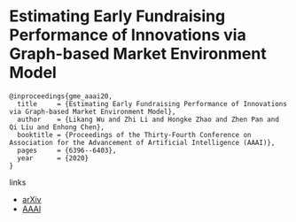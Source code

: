 # Estimating Early Fundraising Performance of Innovations via Graph-based Market Environment Model

```
@inproceedings{gme_aaai20,
  title     = {Estimating Early Fundraising Performance of Innovations via Graph-based Market Environment Model},
  author    = {Likang Wu and Zhi Li and Hongke Zhao and Zhen Pan and Qi Liu and Enhong Chen},
  booktitle = {Proceedings of the Thirty-Fourth Conference on Association for the Advancement of Artificial Intelligence (AAAI)},
  pages	    = {6396--6403},
  year      = {2020}
}
```

links
- [arXiv](https://arxiv.org/abs/1912.06767)
- [AAAI](https://aaai.org/ojs/index.php/AAAI/article/view/6110)